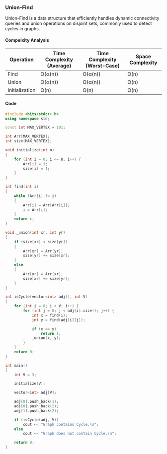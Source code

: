 ### Union-Find

Union-Find is a data structure that efficiently handles dynamic connectivity queries and union operations on disjoint sets, commonly used to detect cycles in graphs.

#### Compelxity Analysis

| Operation      | Time Complexity (Average) | Time Complexity (Worst-Case) | Space Complexity |
| -------------- | ------------------------- | ---------------------------- | ---------------- |
| Find           | O(α(n))                   | O(α(n))                      | O(n)             |
| Union          | O(α(n))                   | O(α(n))                      | O(n)             |
| Initialization | O(n)                      | O(n)                         | O(n)             |

#### Code

```cpp
#include <bits/stdc++.h>
using namespace std;

const int MAX_VERTEX = 101;

int Arr[MAX_VERTEX];
int size[MAX_VERTEX];

void initialize(int n)
{
    for (int i = 0; i <= n; i++) {
        Arr[i] = i;
        size[i] = 1;
    }
}

int find(int i)
{
    while (Arr[i] != i)
    {
        Arr[i] = Arr[Arr[i]];
        i = Arr[i];
    }
    return i;
}

void _union(int xr, int yr)
{
    if (size[xr] < size[yr])
    {
        Arr[xr] = Arr[yr];
        size[yr] += size[xr];
    }
    else
    {
        Arr[yr] = Arr[xr];
        size[xr] += size[yr];
    }
}

int isCycle(vector<int> adj[], int V)
{
    for (int i = 0; i < V; i++) {
        for (int j = 0; j < adj[i].size(); j++) {
            int x = find(i);
            int y = find(adj[i][j]);

            if (x == y)
                return 1;
            _union(x, y);
        }
    }
    return 0;
}

int main()
{
    int V = 3;

    initialize(V);

    vector<int> adj[V];

    adj[0].push_back(1);
    adj[0].push_back(2);
    adj[1].push_back(2);

    if (isCycle(adj, V))
        cout << "Graph contains Cycle.\n";
    else
        cout << "Graph does not contain Cycle.\n";

    return 0;
}

```
